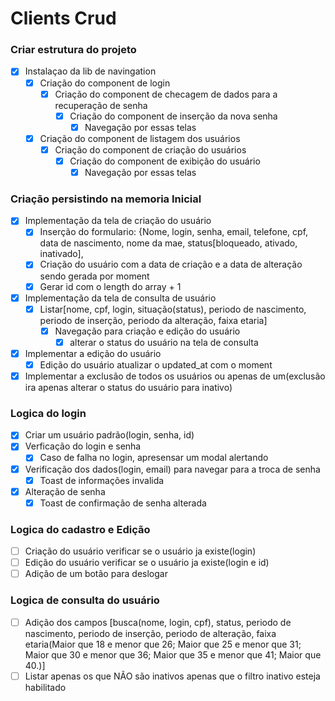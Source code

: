 # Clients Crud

### Criar estrutura do projeto

- [x] Instalaçao da lib de navingation
  - [x] Criação do component de login
    - [x] Criação do component de checagem de dados para a recuperação de senha
      - [x] Criação do component de inserção da nova senha
        - [x] Navegação por essas telas
  - [x] Criação do component de listagem dos usuários
    - [x] Criação do component de criação do usuários
      - [x] Criação do component de exibição do usuário
        - [x] Navegação por essas telas

### Criação persistindo na memoria Inicial

- [x] Implementação da tela de criação do usuário
  - [x] Inserção do formulario: {Nome, login, senha, email, telefone, cpf, data de nascimento, nome da mae, status[bloqueado, ativado, inativado],
  - [x] Criação do usuário com a data de criação e a data de alteração sendo gerada por moment
  - [x] Gerar id com o length do array + 1
- [x] Implementação da tela de consulta de usuário
  - [x] Listar[nome, cpf, login, situação(status), periodo de nascimento, periodo de inserção, periodo da alteração, faixa etaria]
    - [x] Navegação para criação e edição do usuário
      - [x] alterar o status do usuário na tela de consulta
- [x] Implementar a edição do usuário
  - [x] Edição do usuário atualizar o updated_at com o moment
- [x] Implementar a exclusão de todos os usuários ou apenas de um(exclusão ira apenas alterar o status do usuário para inativo)

### Logica do login

- [x] Criar um usuário padrão(login, senha, id)
- [x] Verficação do login e senha
  - [x] Caso de falha no login, apresensar um modal alertando
- [x] Verificação dos dados(login, email) para navegar para a troca de senha
  - [x] Toast de informações invalida
- [x] Alteração de senha
  - [x] Toast de confirmação de senha alterada

### Logica do cadastro e Edição

- [ ] Criação do usuário verificar se o usuário ja existe(login)
- [ ] Edição do usuário verificar se o usuário ja existe(login e id)
- [ ] Adição de um botão para deslogar

### Logica de consulta do usuário

- [ ] Adição dos campos [busca(nome, login, cpf), status, periodo de nascimento, periodo de inserção, periodo de alteração, faixa etaria(Maior que 18 e menor que 26; Maior que 25 e menor que 31; Maior que 30 e menor que 36; Maior que 35 e menor que 41; Maior que 40.)]
- [ ] Listar apenas os que NÃO são inativos apenas que o filtro inativo esteja habilitado
